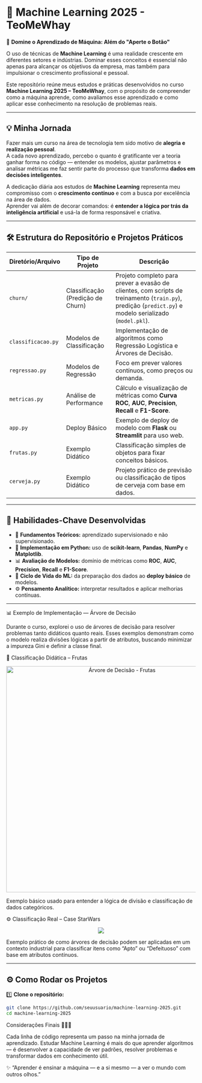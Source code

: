 # 🧠 Machine Learning 2025 - TeoMeWhay

🚀 **Domine o Aprendizado de Máquina: Além do "Aperte o Botão"**

O uso de técnicas de **Machine Learning** é uma realidade crescente em diferentes setores e indústrias. Dominar esses conceitos é essencial não apenas para alcançar os objetivos da empresa, mas também para impulsionar o crescimento profissional e pessoal.

Este repositório reúne meus estudos e práticas desenvolvidos no curso **Machine Learning 2025 – TeoMeWhay**, com o propósito de compreender como a máquina aprende, como avaliamos esse aprendizado e como aplicar esse conhecimento na resolução de problemas reais.

---

## 💡 Minha Jornada

Fazer mais um curso na área de tecnologia tem sido motivo de **alegria e realização pessoal**.  
A cada novo aprendizado, percebo o quanto é gratificante ver a teoria ganhar forma no código — entender os modelos, ajustar parâmetros e analisar métricas me faz sentir parte do processo que transforma **dados em decisões inteligentes**.

A dedicação diária aos estudos de **Machine Learning** representa meu compromisso com o **crescimento contínuo** e com a busca por excelência na área de dados.  
Aprender vai além de decorar comandos: é **entender a lógica por trás da inteligência artificial** e usá-la de forma responsável e criativa.

---

## 🛠️ Estrutura do Repositório e Projetos Práticos

| Diretório/Arquivo | Tipo de Projeto | Descrição |
|--------------------|------------------|------------|
| `churn/` | Classificação (Predição de Churn) | Projeto completo para prever a evasão de clientes, com scripts de treinamento (`train.py`), predição (`predict.py`) e modelo serializado (`model.pkl`). |
| `classificacao.py` | Modelos de Classificação | Implementação de algoritmos como Regressão Logística e Árvores de Decisão. |
| `regressao.py` | Modelos de Regressão | Foco em prever valores contínuos, como preços ou demanda. |
| `metricas.py` | Análise de Performance | Cálculo e visualização de métricas como **Curva ROC**, **AUC**, **Precision**, **Recall** e **F1-Score**. |
| `app.py` | Deploy Básico | Exemplo de deploy de modelo com **Flask** ou **Streamlit** para uso web. |
| `frutas.py` | Exemplo Didático | Classificação simples de objetos para fixar conceitos básicos. |
| `cerveja.py` | Exemplo Didático | Projeto prático de previsão ou classificação de tipos de cerveja com base em dados. |

---

## 🔑 Habilidades-Chave Desenvolvidas

- 🧩 **Fundamentos Teóricos:** aprendizado supervisionado e não supervisionado.  
- 🐍 **Implementação em Python:** uso de **scikit-learn**, **Pandas**, **NumPy** e **Matplotlib**.  
- 📊 **Avaliação de Modelos:** domínio de métricas como **ROC**, **AUC**, **Precision**, **Recall** e **F1-Score**.  
- 🔁 **Ciclo de Vida do ML:** da preparação dos dados ao **deploy básico** de modelos.  
- ⚙️ **Pensamento Analítico:** interpretar resultados e aplicar melhorias contínuas.

---
📊 Exemplo de Implementação — Árvore de Decisão

Durante o curso, explorei o uso de árvores de decisão para resolver problemas tanto didáticos quanto reais.
Esses exemplos demonstram como o modelo realiza divisões lógicas a partir de atributos, buscando minimizar a impureza Gini e definir a classe final.

🍎 Classificação Didática – Frutas
<p align="center"> <img src="machine-learning-2025\Imagens\arvore_de_decisao_frutas.jpg.png" width="600" alt="Árvore de Decisão - Frutas"> </p>

Exemplo básico usado para entender a lógica de divisão e classificação de dados categóricos.

⚙️ Classificação Real – Case StarWars
<p align="center"> <img src="machine-learning-2025\Imagens\arvore_de_decisao_clones.jpg.png"> </p>

Exemplo prático de como árvores de decisão podem ser aplicadas em um contexto industrial para classificar itens como “Apto” ou “Defeituoso” com base em atributos contínuos.


---

## ⚙️ Como Rodar os Projetos

1️⃣ **Clone o repositório:**
```bash
git clone https://github.com/seuusuario/machine-learning-2025.git
cd machine-learning-2025
```

Considerações Finais 🙌😎🙏

Cada linha de código representa um passo na minha jornada de aprendizado.
Estudar Machine Learning é mais do que aprender algoritmos — é desenvolver a capacidade de ver padrões, resolver problemas e transformar dados em conhecimento útil.

✨ “Aprender é ensinar a máquina — e a si mesmo — a ver o mundo com outros olhos.”
